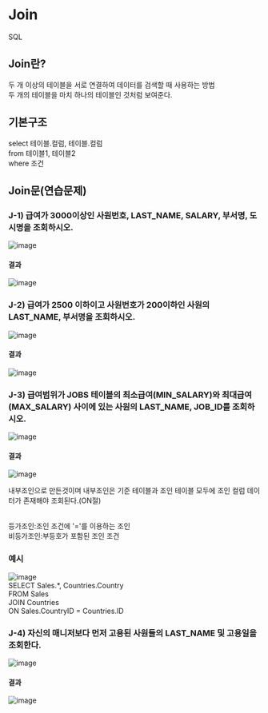 # Join
SQL<br>
## Join란?
두 개 이상의 테이블을 서로 연결하여 데이터를 검색할 때 사용하는 방법<br>
두 개의 테이블을 마치 하나의 테이블인 것처럼 보여준다.<br>

## 기본구조
select 테이블.컬럼, 테이블.컬럼<br>
from 테이블1, 테이블2<br>
where 조건<br>

## Join문(연습문제)
### J-1) 급여가 3000이상인 사원번호, LAST_NAME, SALARY, 부서명, 도시명을 조회하시오.
![image](https://user-images.githubusercontent.com/126844692/228698054-74d577bb-8103-4153-beb5-0857a70ce54d.png)<br>

#### 결과
![image](https://user-images.githubusercontent.com/126844692/228699447-3994ad38-3d93-41de-85a0-ffe8ade81ce5.png)<br>

### J-2) 급여가 2500 이하이고 사원번호가 200이하인 사원의 LAST_NAME, 부서명을 조회하시오.
![image](https://user-images.githubusercontent.com/126844692/228698807-29f03b7d-53da-4078-a95e-0aa258ba144f.png)<br>

#### 결과
![image](https://user-images.githubusercontent.com/126844692/228699542-de2b2f69-ed10-4eeb-ac2e-cfc074667018.png)<br>

### J-3) 급여범위가 JOBS 테이블의 최소급여(MIN_SALARY)와 최대급여(MAX_SALARY) 사이에 있는 사원의 LAST_NAME, JOB_ID를 조회하시오.
![image](https://user-images.githubusercontent.com/126844692/228699304-6502884a-d77d-48cc-ab93-c1a00529738c.png)<br>

#### 결과
![image](https://user-images.githubusercontent.com/126844692/228699603-575a6e41-43e0-43be-9376-f813322ed76b.png)<br>

내부조인으로 만든것이며 내부조인은 기준 테이블과 조인 테이블 모두에 조인 컬럼 데이터가 존재해야 조회된다.(ON절)<br><br>

등가조인:조인 조건에 '='를 이용하는 조인<br>
비등가조인:부등호가 포함된 조인 조건<br>

### 예시
![image](https://user-images.githubusercontent.com/126844692/228698314-6c461117-3e7a-45f3-90ab-39036c268c0c.png)<br>
SELECT Sales.*, Countries.Country<br>
FROM Sales<br>
JOIN Countries<br>
ON Sales.CountryID = Countries.ID<br>

### J-4) 자신의 매니저보다 먼저 고용된 사원들의 LAST_NAME 및 고용일을 조회한다.
![image](https://user-images.githubusercontent.com/126844692/228699810-3722970f-3e8d-47ee-95b3-e1f3b618cec0.png)<br>

#### 결과
![image](https://user-images.githubusercontent.com/126844692/228699899-a37f4803-7fd0-4db4-a54d-8a52c7ae46b8.png)











